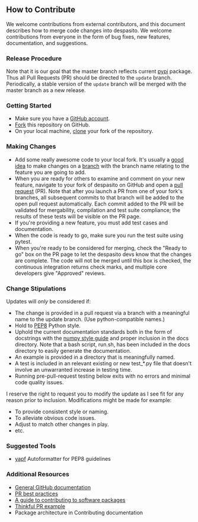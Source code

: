 ## How to Contribute

We welcome contributions from external contributors, and this document
describes how to merge code changes into despasito. We welcome contributions from everyone in the form of bug fixes, new features, documentation, and suggestions. 

### Release Procedure

Note that it is our goal that the master branch reflects current [pypi](https://pypi.org/project/despasito/) package. Thus all Pull Requests (PR) should be directed to the `update` branch. Periodically, a stable version of the `update` branch will be merged with the master branch as a new release.

### Getting Started

* Make sure you have a [GitHub account](https://github.com/signup/free).
* [Fork](https://help.github.com/articles/fork-a-repo/) this repository on GitHub.
* On your local machine,
  [clone](https://help.github.com/articles/cloning-a-repository/) your fork of
  the repository.

### Making Changes

* Add some really awesome code to your local fork.  It's usually a [good
  idea](http://blog.jasonmeridth.com/posts/do-not-issue-pull-requests-from-your-master-branch/)
  to make changes on a
  [branch](https://help.github.com/articles/creating-and-deleting-branches-within-your-repository/)
  with the branch name relating to the feature you are going to add.
* When you are ready for others to examine and comment on your new feature,
  navigate to your fork of despasito on GitHub and open a [pull
  request](https://help.github.com/articles/using-pull-requests/) (PR). Note that
  after you launch a PR from one of your fork's branches, all
  subsequent commits to that branch will be added to the open pull request
  automatically.  Each commit added to the PR will be validated for
  mergability, compilation and test suite compliance; the results of these tests
  will be visible on the PR page.
* If you're providing a new feature, you must add test cases and documentation.
* When the code is ready to go, make sure you run the test suite using pytest.
* When you're ready to be considered for merging, check the "Ready to go"
  box on the PR page to let the despasito devs know that the changes are complete.
  The code will not be merged until this box is checked, the continuous
  integration returns check marks,
  and multiple core developers give "Approved" reviews.

### Change Stipulations

Updates will *only* be considered if:

 * The change is provided in a pull request via a branch with a meaningful name to the update branch.
   (Use python-compatible names.)
 * Hold to [PEP8](https://pep8.org/) Python style.
 * Uphold the current documentation standards both in the form of docstrings with the [numpy style guide](https://numpydoc.readthedocs.io/en/latest/format.html#docstring-standard) and proper inclusion in the docs directory.
   Note that a bash script, run.sh, has been included in the docs directory to easily generate the documentation.
 * An example is provided in a directory that is meaningfully named.
 * A test is included in an relevant existing or new test_\*.py file that doesn't involve an unwarranted increase in testing time.
 * Running pre-pull-request testing below exits with no errors and minimal code quality issues.
 
 
I reserve the right to request you to modify the update as I see fit for any reason prior to inclusion. Modifications might be made for example:

* To provide consistent style or naming.
* To alleviate obvious code issues.
* Adjust to match other changes in play.
* etc.

### Suggested Tools

 * [yapf](https://pypi.org/project/yapf/) Autoformatter for PEP8 guidelines

### Additional Resources

* [General GitHub documentation](https://help.github.com/)
* [PR best practices](http://codeinthehole.com/writing/pull-requests-and-other-good-practices-for-teams-using-github/)
* [A guide to contributing to software packages](http://www.contribution-guide.org)
* [Thinkful PR example](http://www.thinkful.com/learn/github-pull-request-tutorial/#Time-to-Submit-Your-First-PR)
* Package architecture in Contributing documentation

